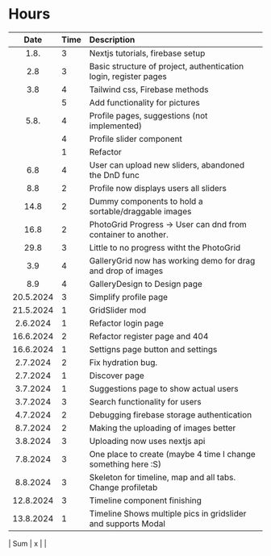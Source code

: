 # Hours

|   Date    | Time | Description                                                      |
| :-------: | :--- | :--------------------------------------------------------------- |
|   1.8.    | 3    | Nextjs tutorials, firebase setup                                 |
|    2.8    | 3    | Basic structure of project, authentication login, register pages |
|    3.8    | 4    | Tailwind css, Firebase methods                                   |
|           | 5    | Add functionality for pictures                                   |
|   5.8.    | 4    | Profile pages, suggestions (not implemented)                     |
|           | 4    | Profile slider component                                         |
|           | 1    | Refactor                                                         |
|    6.8    | 4    | User can upload new sliders, abandoned the DnD func              |
|    8.8    | 2    | Profile now displays users all sliders                           |
|   14.8    | 2    | Dummy components to hold a sortable/draggable images             |
|   16.8    | 2    | PhotoGrid Progress -> User can dnd from container to another.    |
|   29.8    | 3    | Little to no progress witht the PhotoGrid                        |
|    3.9    | 4    | GalleryGrid now has working demo for drag and drop of images     |
|    8.9    | 4    | GalleryDesign to Design page                                     |
| 20.5.2024 | 3    | Simplify profile page                                            |
| 21.5.2024 | 1    | GridSlider mod                                                   |
| 2.6.2024  | 1    | Refactor login page                                              |
| 16.6.2024  | 2   | Refactor register page and 404                                   |
| 16.6.2024  | 1   | Settigns page button and settings                                |
| 2.7.2024   | 2   | Fix hydration bug.                                               |
| 2.7.2024   | 1   | Discover page                                                    |
| 3.7.2024   | 1   | Suggestions page to show actual users                            |
| 3.7.2024   | 3   | Search functionality for users                                   |
| 4.7.2024   | 2   | Debugging firebase storage authentication                        |
| 8.7.2024   | 2   | Making the uploading of images better                            |
| 3.8.2024   | 3   | Uploading now uses nextjs api                                    |
| 7.8.2024   | 3   | One place to create (maybe 4 time I change something here :S)    |
| 8.8.2024   | 3   | Skeleton for timeline, map and all tabs. Change profiletab       |
| 12.8.2024  | 3   | Timeline component finishing                                     |
| 13.8.2024  | 1   | Timeline Shows multiple pics in gridslider and supports Modal    |


| Sum | x | |
